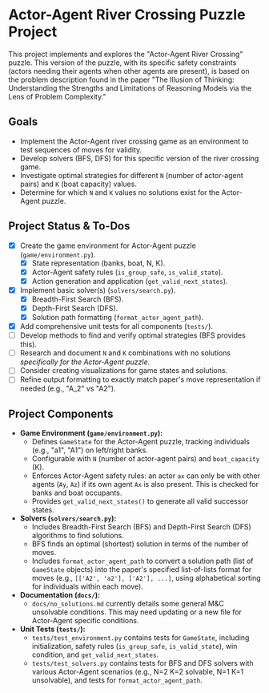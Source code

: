 # Actor-Agent River Crossing Puzzle Project

This project implements and explores the "Actor-Agent River Crossing" puzzle. This version of the puzzle, with its specific safety constraints (actors needing their agents when other agents are present), is based on the problem description found in the paper "The Illusion of Thinking: Understanding the Strengths and Limitations of Reasoning Models via the Lens of Problem Complexity."

## Goals

- Implement the Actor-Agent river crossing game as an environment to test sequences of moves for validity.
- Develop solvers (BFS, DFS) for this specific version of the river crossing game.
- Investigate optimal strategies for different `N` (number of actor-agent pairs) and `K` (boat capacity) values.
- Determine for which `N` and `K` values no solutions exist for the Actor-Agent puzzle.

## Project Status & To-Dos

- [x] Create the game environment for Actor-Agent puzzle (`game/environment.py`).
    - [x] State representation (banks, boat, N, K).
    - [x] Actor-Agent safety rules (`is_group_safe`, `is_valid_state`).
    - [x] Action generation and application (`get_valid_next_states`).
- [x] Implement basic solver(s) (`solvers/search.py`).
    - [x] Breadth-First Search (BFS).
    *   [x] Depth-First Search (DFS).
    *   [x] Solution path formatting (`format_actor_agent_path`).
- [x] Add comprehensive unit tests for all components (`tests/`).
- [ ] Develop methods to find and verify optimal strategies (BFS provides this).
- [ ] Research and document `N` and `K` combinations with no solutions *specifically for the Actor-Agent puzzle*.
- [ ] Consider creating visualizations for game states and solutions.
- [ ] Refine output formatting to exactly match paper's move representation if needed (e.g., "A_2" vs "A2").

## Project Components

*   **Game Environment (`game/environment.py`):**
    *   Defines `GameState` for the Actor-Agent puzzle, tracking individuals (e.g., "a1", "A1") on left/right banks.
    *   Configurable with `N` (number of actor-agent pairs) and `boat_capacity` (K).
    *   Enforces Actor-Agent safety rules: an actor `ax` can only be with other agents (`Ay`, `Az`) if its own agent `Ax` is also present. This is checked for banks and boat occupants.
    *   Provides `get_valid_next_states()` to generate all valid successor states.
*   **Solvers (`solvers/search.py`):**
    *   Includes Breadth-First Search (BFS) and Depth-First Search (DFS) algorithms to find solutions.
    *   BFS finds an optimal (shortest) solution in terms of the number of moves.
    *   Includes `format_actor_agent_path` to convert a solution path (list of `GameState` objects) into the paper's specified list-of-lists format for moves (e.g., `[['A2', 'a2'], ['A2'], ...]`, using alphabetical sorting for individuals within each move).
*   **Documentation (`docs/`):**
    *   `docs/no_solutions.md` currently details some general M&C unsolvable conditions. This may need updating or a new file for Actor-Agent specific conditions.
*   **Unit Tests (`tests/`):**
    *   `tests/test_environment.py` contains tests for `GameState`, including initialization, safety rules (`is_group_safe`, `is_valid_state`), win condition, and `get_valid_next_states`.
    *   `tests/test_solvers.py` contains tests for BFS and DFS solvers with various Actor-Agent scenarios (e.g., N=2 K=2 solvable, N=1 K=1 unsolvable), and tests for `format_actor_agent_path`.
